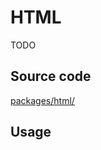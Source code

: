 # HTML
TODO

## Source code
[packages/html/](https://github.com/ueberdosis/tiptap-next/blob/main/packages/html/)

## Usage
<demo name="Guide/Content/GenerateHTML" highlight="6,43-48"/>
